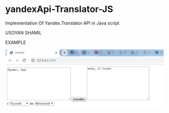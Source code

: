 # yandexApi-Translator-JS
Implementation Of Yandex.Translator API in Java script

USOYAN SHAMIL

EXAMPLE


![Иллюстрация к проекту](https://github.com/laFanDer93/yandexApi-Translator-JS/blob/master/image.jpg)
